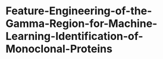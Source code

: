 # Feature-Engineering-of-the-Gamma-Region-for-Machine-Learning-Identification-of-Monoclonal-Proteins